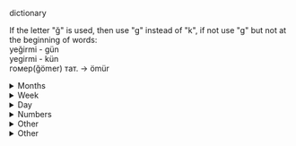 dictionary

If the letter "ğ" is used, then use "g" instead of "k", if not use "g" but not at the beginning of words:  
yeğirmi - gün  
yegirmi - kün  
гомер(ğömer) тат. -> ömür

<details> 
  <summary>Months</summary>

yanuar febrel mart april may iyün iyül avgust september oktober november desember
	
</details>

<details> 
  <summary>Week</summary>

aykün - Monday (ay - moon)  
ekkün - Tuesday  
ükün - Wednesday  
dörkün - Thursday  
eşkün - Friday  
alkün - Saturday  
narkün - Sunday (nar - sun)

aygün - Monday (ay - moon)  
ekgün - Tuesday  
ügün - Wednesday  
dörgün - Thursday  
eşgün - Friday  
algün - Saturday  
nargün - Sunday (nar - sun)
	
</details>

<details> 
  <summary>Day</summary>

1)  
kün - day  
tün - night  
keç - evening  
erte - morning

kündüz  
tünne  
keçkurun  
erten

2)  
gün - day  
geçe - night  
akşam - evening  
erte - morning  

gündüz  
geçen  
akşamma  
erten

</details>

<details> 
  <summary>Numbers</summary>

nula bir eki üç dört beş altī cedi segiz toguz on  
yegirmi otuz kīrīk elli altmīş cetmiş seksen toksan  
yüz miñ million
	
</details>

<details> 
  <summary>Other</summary>

men biz sen siz ol olar  
meni bizni seni sizni onī olarnī  
meña bizge seña sizge oña olarga  
mende bizde sende sizde onda olarda  
menden bizden senden sizden ondan olardan  
menimle bizimle seniñle siziñle onala onlarla  

menim bizniñ seniñ sizniñ onīñ olarnīñ
	
</details>

<details> 
  <summary>Other</summary>

bugün - today
	
ayī - yes  
yok - no
	
baş - head  
kulak - ear  
köz(göz) - eye  
kol - hand  
ayak - leg
	
zur - big  
kiçkine - small

yīlga - river

hem - and

eklis/egliz/ekles - church  
meçit(mecit) - mosque

adam - man  
ayal - woman  
er(koca) - husband  
hatīn(eş) - wife

	
</details>
